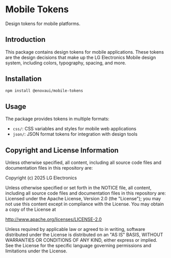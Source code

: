 # Mobile Tokens

Design tokens for mobile platforms.

## Introduction

This package contains design tokens for mobile applications. These tokens are the design decisions that make up the LG Electronics Mobile design system, including colors, typography, spacing, and more.

## Installation

```bash
npm install @enovaui/mobile-tokens
```

## Usage

The package provides tokens in multiple formats:

- `css/`: CSS variables and styles for mobile web applications
- `json/`: JSON format tokens for integration with design tools


## Copyright and License Information

Unless otherwise specified, all content, including all source code files and
documentation files in this repository are:

Copyright (c) 2025 LG Electronics

Unless otherwise specified or set forth in the NOTICE file, all content,
including all source code files and documentation files in this repository are:
Licensed under the Apache License, Version 2.0 (the "License");
you may not use this content except in compliance with the License.
You may obtain a copy of the License at

http://www.apache.org/licenses/LICENSE-2.0

Unless required by applicable law or agreed to in writing, software
distributed under the License is distributed on an "AS IS" BASIS,
WITHOUT WARRANTIES OR CONDITIONS OF ANY KIND, either express or implied.
See the License for the specific language governing permissions and
limitations under the License.
